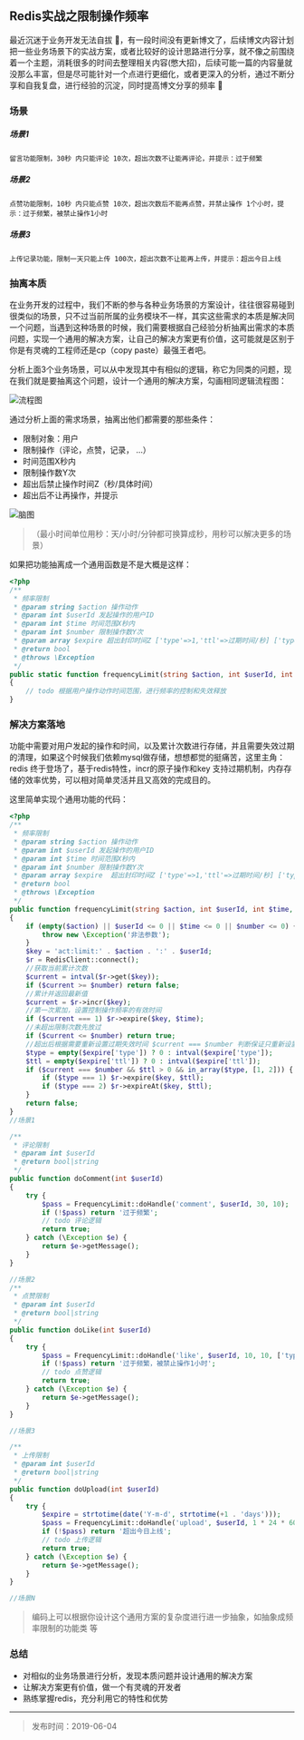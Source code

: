 ## Redis实战之限制操作频率

最近沉迷于业务开发无法自拔 🤣，有一段时间没有更新博文了，后续博文内容计划把一些业务场景下的实战方案，或者比较好的设计思路进行分享，就不像之前围绕着一个主题，消耗很多的时间去整理相关内容(憋大招)，后续可能一篇的内容量就没那么丰富，但是尽可能针对一个点进行更细化，或者更深入的分析，通过不断分享和自我复盘，进行经验的沉淀，同时提高博文分享的频率 🤙




### 场景

##### 场景1

    留言功能限制，30秒 内只能评论 10次，超出次数不让能再评论，并提示：过于频繁
  
##### 场景2

    点赞功能限制，10秒 内只能点赞 10次，超出次数后不能再点赞，并禁止操作 1个小时，提示：过于频繁，被禁止操作1小时
    
##### 场景3

    上传记录功能，限制一天只能上传 100次，超出次数不让能再上传，并提示：超出今日上线
    
### 抽离本质

在业务开发的过程中，我们不断的参与各种业务场景的方案设计，往往很容易碰到很类似的场景，只不过当前所属的业务模块不一样，其实这些需求的本质是解决同一个问题，当遇到这种场景的时候，我们需要根据自己经验分析抽离出需求的本质问题，实现一个通用的解决方案，让自己的解决方案更有价值，这可能就是区别于你是有灵魂的工程师还是cp（copy paste）最强王者吧。

分析上面3个业务场景，可以从中发现其中有相似的逻辑，称它为同类的问题，现在我们就是要抽离这个问题，设计一个通用的解决方案，勾画相同逻辑流程图：

![流程图](https://sflaqiu.github.io/imgs/redis_limit_flow.png?v=4)


通过分析上面的需求场景，抽离出他们都需要的那些条件：

* 限制对象：用户
* 限制操作（评论，点赞，记录， ...）
* 时间范围X秒内
* 限制操作数Y次
* 超出后禁止操作时间Z（秒/具体时间）
* 超出后不让再操作，并提示

![脑图](https://sflaqiu.github.io/imgs/redis_limit.png?v=3)

> （最小时间单位用秒：天/小时/分钟都可换算成秒，用秒可以解决更多的场景）




如果把功能抽离成一个通用函数是不是大概是这样：

```php
<?php
/**
 * 频率限制
 * @param string $action 操作动作
 * @param int $userId 发起操作的用户ID
 * @param int $time 时间范围X秒内
 * @param int $number 限制操作数Y次
 * @param array $expire 超出封印时间Z ['type'=>1,'ttl'=>过期时间/秒] ['type'=>2,'ttl'=>具体过期时间戳] 二选一
 * @return bool
 * @throws \Exception
 */
public static function frequencyLimit(string $action, int $userId, int $time, int $number, $expire = [])
{
    // todo 根据用户操作动作时间范围，进行频率的控制和失效释放
}

```


### 解决方案落地

功能中需要对用户发起的操作和时间，以及累计次数进行存储，并且需要失效过期的清理，如果这个时候我们依赖mysql做存储，想想都觉的挺痛苦，这里主角：redis 终于登场了，基于redis特性，incr的原子操作和key 支持过期机制，内存存储的效率优势，可以相对简单灵活并且又高效的完成目的。

这里简单实现个通用功能的代码：

```php
<?php
/**
 * 频率限制
 * @param string $action 操作动作
 * @param int $userId 发起操作的用户ID
 * @param int $time 时间范围X秒内
 * @param int $number 限制操作数Y次
 * @param array $expire  超出封印时间Z ['type'=>1,'ttl'=>过期时间/秒] ['type'=>2,'ttl'=>具体过期时间戳] 二选一
 * @return bool
 * @throws \Exception
 */
public function frequencyLimit(string $action, int $userId, int $time, int $number, $expire = [])
{
    if (empty($action) || $userId <= 0 || $time <= 0 || $number <= 0) {
        throw new \Exception('非法参数');
    }
    $key = 'act:limit:' . $action . ':' . $userId;
    $r = RedisClient::connect();
    //获取当前累计次数
    $current = intval($r->get($key));
    if ($current >= $number) return false;
    //累计并返回最新值
    $current = $r->incr($key);
    //第一次累加，设置控制操作频率的有效时间
    if ($current === 1) $r->expire($key, $time);
    //未超出限制次数先放过
    if ($current <= $number) return true;
    //超出后根据需要重新设置过期失效时间 $current === $number 判断保证只重新设置一次
    $type = empty($expire['type']) ? 0 : intval($expire['type']);
    $ttl = empty($expire['ttl']) ? 0 : intval($expire['ttl']);
    if ($current === $number && $ttl > 0 && in_array($type, [1, 2])) {
        if ($type === 1) $r->expire($key, $ttl);
        if ($type === 2) $r->expireAt($key, $ttl);
    }
    return false;
}
//场景1

/**
 * 评论限制
 * @param int $userId
 * @return bool|string
 */
public function doComment(int $userId)
{
    try {
        $pass = FrequencyLimit::doHandle('comment', $userId, 30, 10);
        if (!$pass) return '过于频繁';
        // todo 评论逻辑
        return true;
    } catch (\Exception $e) {
        return $e->getMessage();
    }
}

//场景2
/**
 * 点赞限制
 * @param int $userId
 * @return bool|string
 */
public function doLike(int $userId)
{
    try {
        $pass = FrequencyLimit::doHandle('like', $userId, 10, 10, ['type' => 1, 'ttl' => 1 * 60 * 60]);
        if (!$pass) return '过于频繁，被禁止操作1小时';
        // todo 点赞逻辑
        return true;
    } catch (\Exception $e) {
        return $e->getMessage();
    }
}

//场景3

/**
 * 上传限制
 * @param int $userId
 * @return bool|string
 */
public function doUpload(int $userId)
{
    try {
        $expire = strtotime(date('Y-m-d', strtotime(+1 . 'days')));
        $pass = FrequencyLimit::doHandle('upload', $userId, 1 * 24 * 60 * 60, 100, ['type' => 2, 'ttl' => $expire]);
        if (!$pass) return '超出今日上线';
        // todo 上传逻辑
        return true;
    } catch (\Exception $e) {
        return $e->getMessage();
    }
}

//场景N
```

> 编码上可以根据你设计这个通用方案的复杂度进行进一步抽象，如抽象成频率限制的功能类 等

### 总结
* 对相似的业务场景进行分析，发现本质问题并设计通用的解决方案
* 让解决方案更有价值，做一个有灵魂的开发者
* 熟练掌握redis，充分利用它的特性和优势

---

> 发布时间：2019-06-04